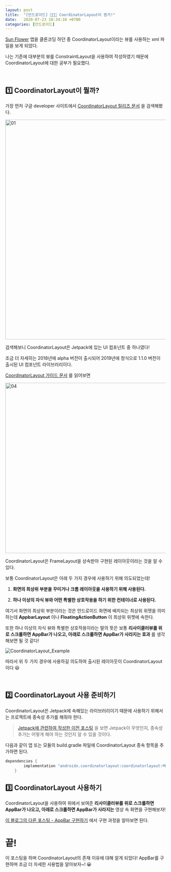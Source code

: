 ```yaml
---
layout: post
title:  "[안드로이드] 👨‍👩‍👧 CoordinatorLayout이 뭔가!"
date:   2020-07-23 18:34:10 +0700
categories: [안드로이드]
---
```


[Sun Flower](https://github.com/android/sunflower) 앱을 클론코딩 하던 중 CoordinatorLayout이라는 뷰를 사용하는 xml 파일을 보게 되었다.

나는 기존에 대부분의 뷰를 ConstraintLayout을 사용하여 작성하였기 때문에 CoordinatorLayout에 대한 공부가 필요했다.

<br>

## 1️⃣ CoordinatorLayout이 뭘까?

가장 먼저 구글 developer 사이트에서 [CoordinatorLayout 릴리즈 문서](https://developer.android.com/jetpack/androidx/releases/coordinatorlayout) 을 검색해봤다.

<img width="690" alt="01" src="https://user-images.githubusercontent.com/31889335/89144105-b9a32700-d587-11ea-831c-5f1e7f54e2f0.png">

검색해보니 CoordinatorLayout은 Jetpack에 있는 UI 컴포넌트 중 하나였다!

조금 더 자세히는 2018년에 alpha 버전이 출시되어 2019년에 정식으로 1.1.0 버전이 출시된 UI 컴포넌트 라이브러리이다.

[CoordinatorLayout 가이드 문서](https://developer.android.com/reference/androidx/coordinatorlayout/widget/CoordinatorLayout) 를 읽어보면 

<img width="535" alt="04" src="https://user-images.githubusercontent.com/31889335/97545607-9e24ac80-1a0e-11eb-81b6-8bf3b823fd24.png">

CoordinatorLayout은 FrameLayout을 상속받아 구현된 레이아웃이라는 것을 알 수 있다.

보통 CoordinatorLayout은 아래 두 가지 경우에 사용하기 위해 의도되었는데!

1. __화면의 최상위 부분을 꾸미거나 크롬 레이아웃을 사용하기 위해 사용된다.__

2. __하나 이상의 자식 뷰와 어떤 특별한 상호작용을 하기 위한 컨테이너로 사용된다.__

여기서 화면의 최상위 부분이라는 것은 안드로이드 화면에 배치되는 최상위 위젯을 의미하는데 __AppbarLayout__ 이나 __FloatingActionButton__ 이 최상위 위젯에 속한다.

또한 하나 이상의 자식 뷰와 특별한 상호작용이라는 말의 뜻은 보통 __리사이클러뷰를 위로 스크롤하면 AppBar가 나오고, 아래로 스크롤하면 AppBar가 사라지는 효과__ 를 생각해보면 될 것 같다!

![CoordinatorLayout_Example](https://user-images.githubusercontent.com/31889335/97552451-9fa6a280-1a17-11eb-8963-02dfdea1f96f.gif)

따라서 위 두 가지 경우에 사용하길 의도하여 출시된 레이아웃이 CoordinatorLayout이다 😃

<br>

## 2️⃣ CoordinatorLayout 사용 준비하기

CoordinatorLayout은 Jetpack에 속해있는 라이브러리이기 때문에 사용하기 위해서는 프로젝트에 종속성 추가를 해줘야 한다.

> [Jetpack에 관련하여 작성한 이전 포스팅](https://choheeis.github.io/newblog//articles/2020-05/jetpack) 을 보면 Jetpack이 무엇인지, 종속성 추가는 어떻게 해야 하는 것인지 알 수 있을 것이다.

다음과 같이 앱 또는 모듈의 build.gradle 파일에 CoordinatorLayout 종속 항목을 추가하면 된다. 

~~~kotlin
dependencies {
        implementation "androidx.coordinatorlayout:coordinatorlayout:버전"
    }
~~~

## 3️⃣ CoordinatorLayout 사용하기

CoordinatorLayout을 사용하여 위에서 보여준 __리사이클러뷰를 위로 스크롤하면 AppBar가 나오고, 아래로 스크롤하면 AppBar가 사라지는__ 영상 속 화면을 구현해보자!

[이 블로그의 다른 포스팅 - AppBar 구현하기]() 에서 구현 과정을 알아보면 된다.

# 끝!

이 포스팅을 하며 CoordinatorLayout의 존재 이유에 대해 알게 되었다! AppBar를 구현하며 조금 더 자세한 사용법을 알아보자~! 😀